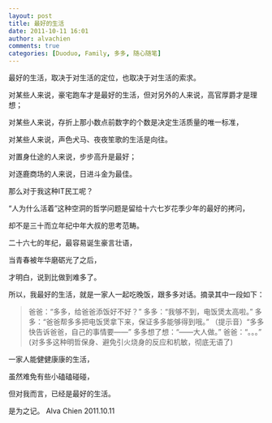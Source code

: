 ```yaml
---
layout: post
title: 最好的生活
date: 2011-10-11 16:01
author: alvachien
comments: true
categories: [Duoduo, Family, 多多, 随心随笔]
---
```

最好的生活，取决于对生活的定位，也取决于对生活的索求。

对某些人来说，豪宅跑车才是最好的生活，但对另外的人来说，高官厚爵才是理想；

对某些人来说，存折上那小数点前数字的个数是决定生活质量的唯一标准，

对某些人来说，声色犬马、夜夜笙歌的生活是向往。

对置身仕途的人来说，步步高升是最好；

对逐鹿商场的人来说，日进斗金为最佳。

那么对于我这种IT民工呢？


“人为什么活着”这种空洞的哲学问题是留给十六七岁花季少年的最好的拷问，

却不是三十而立年纪中年大叔的思考范畴。

二十六七的年纪，最容易诞生豪言壮语，

当青春被年华磨砺光了之后，

才明白，说到比做到难多了。


所以，我最好的生活，就是一家人一起吃晚饭，跟多多对话。摘录其中一段如下：

> 爸爸：“多多，给爸爸添饭好不好？”
多多：“我够不到，电饭煲太高啦。”
多多：“爸爸帮多多把电饭煲拿下来，保证多多能够得到哦。”
（提示音）“多多快告诉爸爸，自己的事情要——”
多多想了想：“——大人做。”
爸爸：“。。。” (对多多这种明哲保身、避免引火烧身的反应和机敏，彻底无语了)

一家人能健健康康的生活，

虽然难免有些小磕磕碰碰，

但对我而言，已经是最好的生活。

是为之记。
Alva Chien
2011.10.11
